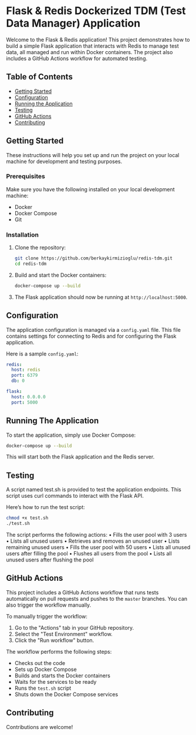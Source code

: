 # Flask & Redis Dockerized TDM (Test Data Manager) Application

Welcome to the Flask & Redis application! This project demonstrates how to build a simple Flask application that interacts with Redis to manage test data, all managed and run within Docker containers. The project also includes a GitHub Actions workflow for automated testing.

## Table of Contents

- [Getting Started](#getting-started)
- [Configuration](#configuration)
- [Running the Application](#running-the-application)
- [Testing](#testing)
- [GitHub Actions](#github-actions)
- [Contributing](#contributing)


## Getting Started

These instructions will help you set up and run the project on your local machine for development and testing purposes.

### Prerequisites

Make sure you have the following installed on your local development machine:

- Docker
- Docker Compose
- Git

### Installation

1. Clone the repository:

    ```bash
    git clone https://github.com/berkaykirmizioglu/redis-tdm.git
    cd redis-tdm
    ```

2. Build and start the Docker containers:

    ```bash
    docker-compose up --build
    ```

3. The Flask application should now be running at `http://localhost:5000`.

## Configuration

The application configuration is managed via a `config.yaml` file. This file contains settings for connecting to Redis and for configuring the Flask application.

Here is a sample `config.yaml`:

```yaml
redis:
  host: redis
  port: 6379
  db: 0

flask:
  host: 0.0.0.0
  port: 5000
```

## Running The Application
To start the application, simply use Docker Compose:
```bash
docker-compose up --build
```
This will start both the Flask application and the Redis server.

## Testing
A script named test.sh is provided to test the application endpoints. This script uses curl commands to interact with the Flask API.

Here’s how to run the test script:
```bash
chmod +x test.sh
./test.sh
```

The script performs the following actions:
	•	Fills the user pool with 3 users
	•	Lists all unused users
	•	Retrieves and removes an unused user
	•	Lists remaining unused users
	•	Fills the user pool with 50 users
	•	Lists all unused users after filling the pool
	•	Flushes all users from the pool
	•	Lists all unused users after flushing the pool

## GitHub Actions

This project includes a GitHub Actions workflow that runs tests automatically on pull requests and pushes to the `master` branches. You can also trigger the workflow manually.

To manually trigger the workflow:

1. Go to the "Actions" tab in your GitHub repository.
2. Select the "Test Environment" workflow.
3. Click the "Run workflow" button.

The workflow performs the following steps:

- Checks out the code
- Sets up Docker Compose
- Builds and starts the Docker containers
- Waits for the services to be ready
- Runs the `test.sh` script
- Shuts down the Docker Compose services

## Contributing

Contributions are welcome!

